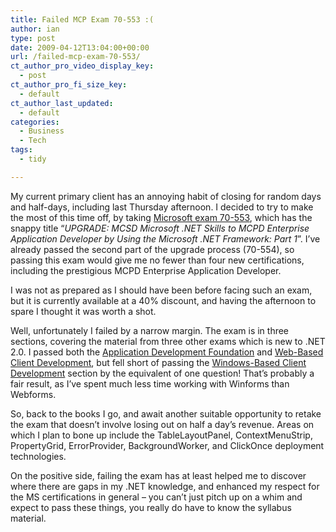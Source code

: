 ```yaml
---
title: Failed MCP Exam 70-553 :(
author: ian
type: post
date: 2009-04-12T13:04:00+00:00
url: /failed-mcp-exam-70-553/
ct_author_pro_video_display_key:
  - post
ct_author_pro_fi_size_key:
  - default
ct_author_last_updated:
  - default
categories:
  - Business
  - Tech
tags:
  - tidy

---
```

My current primary client has an annoying habit of closing for random days and half-days, including last Thursday afternoon. I decided to try to make the most of this time off, by taking [Microsoft exam 70-553][1], which has the snappy title “_UPGRADE: MCSD Microsoft .NET Skills to MCPD Enterprise Application Developer by Using the Microsoft .NET Framework: Part 1_”. I’ve already passed the second part of the upgrade process (70-554), so passing this exam would give me no fewer than four new certifications, including the prestigious MCPD Enterprise Application Developer.

I was not as prepared as I should have been before facing such an exam, but it is currently available at a 40% discount, and having the afternoon to spare I thought it was worth a shot.

Well, unfortunately I failed by a narrow margin. The exam is in three sections, covering the material from three other exams which is new to .NET 2.0. I passed both the [Application Development Foundation][2] and [Web-Based Client Development][3], but fell short of passing the [Windows-Based Client Development][4] section by the equivalent of one question! That’s probably a fair result, as I’ve spent much less time working with Winforms than Webforms.

So, back to the books I go, and await another suitable opportunity to retake the exam that doesn’t involve losing out on half a day’s revenue. Areas on which I plan to bone up include the TableLayoutPanel, ContextMenuStrip, PropertyGrid, ErrorProvider, BackgroundWorker, and ClickOnce deployment technologies.

On the positive side, failing the exam has at least helped me to discover where there are gaps in my .NET knowledge, and enhanced my respect for the MS certifications in general – you can’t just pitch up on a whim and expect to pass these things, you really do have to know the syllabus material.

 [1]: http://www.microsoft.com/learning/en/us/exams/70-553.mspx
 [2]: http://www.microsoft.com/learning/en/us/exams/70-536.aspx
 [3]: http://www.microsoft.com/learning/en/us/exams/70-528.mspx
 [4]: http://www.microsoft.com/learning/en/us/exams/70-526.mspx